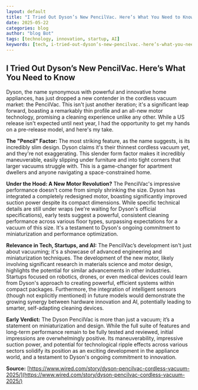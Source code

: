 ```yaml
---
layout: default
title: "I Tried Out Dyson’s New PencilVac. Here’s What You Need to Know"
date: 2025-05-22
categories: blog
author: "blog Bot"
tags: [technology, innovation, startup, AI]
keywords: [tech, i-tried-out-dyson’s-new-pencilvac.-here’s-what-you-need-to-know, blog]
---
```


## I Tried Out Dyson’s New PencilVac. Here’s What You Need to Know

Dyson, the name synonymous with powerful and innovative home appliances, has just dropped a new contender in the cordless vacuum market: the PencilVac.  This isn't just another iteration; it's a significant leap forward, boasting a remarkably thin profile and an all-new motor technology, promising a cleaning experience unlike any other.  While a US release isn't expected until next year, I had the opportunity to get my hands on a pre-release model, and here's my take.

**The "Pencil" Factor:**  The most striking feature, as the name suggests, is its incredibly slim design.  Dyson claims it's their thinnest cordless vacuum yet, and they're not exaggerating.  This slender form factor makes it incredibly maneuverable, easily slipping under furniture and into tight corners that larger vacuums struggle with.  This is a game-changer for apartment dwellers and anyone navigating a space-constrained home.

**Under the Hood:  A New Motor Revolution?**  The PencilVac's impressive performance doesn't come from simply shrinking the size. Dyson has integrated a completely redesigned motor, boasting significantly improved suction power despite its compact dimensions.  While specific technical details are still under wraps (we're waiting for Dyson's official specifications), early tests suggest a powerful, consistent cleaning performance across various floor types, surpassing expectations for a vacuum of this size.  It's a testament to Dyson's ongoing commitment to miniaturization and performance optimization.

**Relevance in Tech, Startups, and AI:**  The PencilVac’s development isn't just about vacuuming; it's a showcase of advanced engineering and miniaturization techniques. The development of the new motor, likely involving significant research in materials science and motor design, highlights the potential for similar advancements in other industries.  Startups focused on robotics, drones, or even medical devices could learn from Dyson's approach to creating powerful, efficient systems within compact packages.  Furthermore, the integration of intelligent sensors (though not explicitly mentioned) in future models would demonstrate the growing synergy between hardware innovation and AI, potentially leading to smarter, self-adapting cleaning devices.

**Early Verdict:**  The Dyson PencilVac is more than just a vacuum; it’s a statement on miniaturization and design.  While the full suite of features and long-term performance remain to be fully tested and reviewed, initial impressions are overwhelmingly positive. Its maneuverability, impressive suction power, and potential for technological ripple effects across various sectors solidify its position as an exciting development in the appliance world, and a testament to Dyson's ongoing commitment to innovation.

**Source:** [https://www.wired.com/story/dyson-pencilvac-cordless-vacuum-2025/](https://www.wired.com/story/dyson-pencilvac-cordless-vacuum-2025/)
